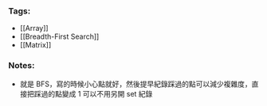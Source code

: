 ### Tags:
- [[Array]]
- [[Breadth-First Search]]
- [[Matrix]]
### Notes:
- 就是 BFS，寫的時候小心點就好，然後提早紀錄踩過的點可以減少複雜度，直接把踩過的點變成 1 可以不用另開 set 紀錄
